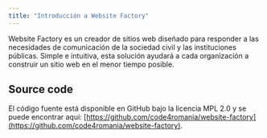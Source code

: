 ```yaml
---
title: "Introducción a Website Factory"
---
```


Website Factory es un creador de sitios web diseñado para responder a las necesidades de comunicación de la sociedad civil y las instituciones públicas. Simple e intuitiva, esta solución ayudará a cada organización a construir un sitio web en el menor tiempo posible.

## Source code

El código fuente está disponible en GitHub bajo la licencia MPL 2.0 y se puede encontrar aquí: [https://github.com/code4romania/website-factory](https://github.com/code4romania/website-factory).
